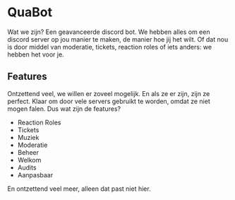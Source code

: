 # QuaBot

Wat we zijn? Een geavanceerde discord bot. We hebben alles om een discord server op jou manier te maken, de manier hoe jij het wilt. Of dat nou is door middel van moderatie, tickets, reaction roles of iets anders: we hebben het voor je.

## Features
Ontzettend veel, we willen er zoveel mogelijk. En als ze er zijn, zijn ze perfect. Klaar om door vele servers gebruikt te worden, omdat ze niet mogen falen. Dus wat zijn de features?
- Reaction Roles
- Tickets
- Muziek
- Moderatie
- Beheer
- Welkom
- Audits
- Aanpasbaar

En ontzettend veel meer, alleen dat past niet hier.